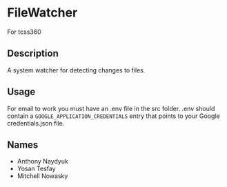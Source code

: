 # FileWatcher
For tcss360

## Description
A system watcher for detecting changes to files.

## Usage
For email to work you must have an .env file in the src folder.
.env should contain a `GOOGLE_APPLICATION_CREDENTIALS` entry that points to your Google credentials.json file.

## Names
- Anthony Naydyuk
- Yosan Tesfay
- Mitchell Nowasky
